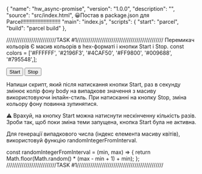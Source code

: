 {
  "name": "hw_async-promise",
  "version": "1.0.0",
  "description": "",
  "source": "src/index.html",     😀Постав в package.json для Parcel!!!!!!!!!!!!!!!!!!!!!!!!!
  "main": "index.js",
  "scripts": {
    "start": "parcel",
    "build": "parcel build"
  },

//////////////////////////TASK #1/////////////////////////////////////////////
Перемикач кольорів
Є масив кольорів в hex-форматі і кнопки Start і Stop.
const colors = ['#FFFFFF', '#2196F3', '#4CAF50', '#FF9800', '#009688', '#795548',];

<button type="button" data-action="start">Start</button>
<button type="button" data-action="stop">Stop</button>

Напиши скрипт, який після натискання кнопки Start, раз в секунду змінює колір фону body на випадкове значення з масиву використовуючи інлайн-стиль. При натисканні на кнопку Stop, зміна кольору фону повинна зупинятися.

⚠️ Врахуй, на кнопку Start можна натиснути нескінченну кількість разів. Зроби так, щоб поки зміна теми запущена, кнопка Start була не активна.

Для генерації випадкового числа (індекс елемента масиву квітів), використовуй функцію randomIntegerFromInterval.

const randomIntegerFromInterval = (min, max) => {
  return Math.floor(Math.random() * (max - min + 1) + min);
};
//////////////////////////TASK #1/////////////////////////////////////////////